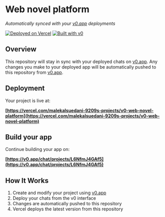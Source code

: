 # Web novel platform

*Automatically synced with your [v0.app](https://v0.app) deployments*

[![Deployed on Vercel](https://img.shields.io/badge/Deployed%20on-Vercel-black?style=for-the-badge&logo=vercel)](https://vercel.com/malekalsuedani-9209s-projects/v0-web-novel-platform)
[![Built with v0](https://img.shields.io/badge/Built%20with-v0.app-black?style=for-the-badge)](https://v0.app/chat/projects/L6NfmJ4GAf5)

## Overview

This repository will stay in sync with your deployed chats on [v0.app](https://v0.app).
Any changes you make to your deployed app will be automatically pushed to this repository from [v0.app](https://v0.app).

## Deployment

Your project is live at:

**[https://vercel.com/malekalsuedani-9209s-projects/v0-web-novel-platform](https://vercel.com/malekalsuedani-9209s-projects/v0-web-novel-platform)**

## Build your app

Continue building your app on:

**[https://v0.app/chat/projects/L6NfmJ4GAf5](https://v0.app/chat/projects/L6NfmJ4GAf5)**

## How It Works

1. Create and modify your project using [v0.app](https://v0.app)
2. Deploy your chats from the v0 interface
3. Changes are automatically pushed to this repository
4. Vercel deploys the latest version from this repository
